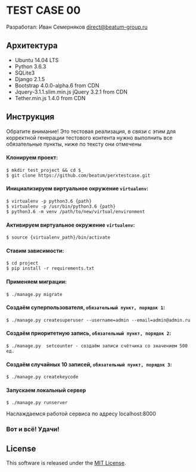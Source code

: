 # TEST CASE 00

Разработал: Иван Семерняков <direct@beatum-group.ru>

## Архитектура

* Ubuntu 14.04 LTS
* Python 3.6.3
* SQLite3
* Django 2.1.5
* Bootstrap 4.0.0-alpha.6 from CDN
* Jquery-3.1.1.slim.min.js jQuery 3.2.1 from CDN
* Tether.min.js 1.4.0 from CDN

## Инструкция

Обратите внимание! Это тестовая реализация, в связи с этим для корректной генерации тестового контента нужно выполнить все обязательные пункты, ниже по тексту они отмечены


#### Клонируем проект:
```
$ mkdir test_project && cd $_
$ git clone https://github.com/beatum/perxtestcase.git
```

#### Инициализируем виртуальное окружение ```virtualenv```:
```
$ virtualenv -p python3.6 {path}
$ virtualenv -p /usr/bin/python3.6 {path}
$ python3.6 -m venv /path/to/new/virtual/environment
```

#### Активируем виртуальное окружение ```virtualenv```:
```
$ source {virtualenv_path}/bin/activate
```

#### Ставим зависимости:
```
$ cd project
$ pip install -r requirements.txt
```


#### Применяем миграции:
```
$ ./manage.py migrate
```

#### Создаём суперпользователя, ``` обязательный пункт, порядок 1 ```:
```
$ ./manage.py createsuperuser --username=admin --email=admin@admin.ru
```

#### Создаём приоритетную запись, ``` обязательный пункт, порядок 2 ```:
```
$ ./manage.py  setcounter - создаём записи счётчика со значением 500 ед.
```


#### Создаём случайных 10 записей, ``` обязательный пункт, порядок 3 ```:
```
$ ./manage.py createkeycode
```

#### Запускаем локальный сервер
```
$ ./manage.py runserver
```

Наслаждаемся работой сервиса по адресу localhost:8000

### Вот и всё! Удачи!

## License

This software is released under the [MIT License](http://opensource.org/licenses/MIT).

